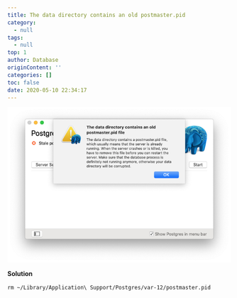 ```yaml
---
title: The data directory contains an old postmaster.pid
category:
  - null
tags:
  - null
top: 1
author: Database
originContent: ''
categories: []
toc: false
date: 2020-05-10 22:34:17
---
```


![image.png](/images/2020/05/10/b672658d-3c3c-43da-89bc-3b9a1465b68a.png)

**Solution**
```
rm ~/Library/Application\ Support/Postgres/var-12/postmaster.pid
```
